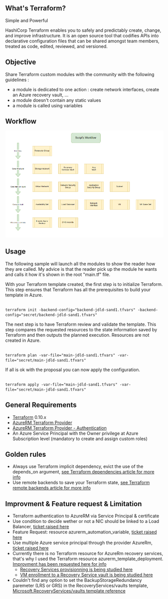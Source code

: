 What's Terraform?
------------
Simple and Powerful

HashiCorp Terraform enables you to safely and predictably create, change, and improve infrastructure. It is an open source tool that codifies APIs into declarative configuration files that can be shared amongst team members, treated as code, edited, reviewed, and versioned.


Objective
------------
Share Terraform custom modules with the community with the following guidelines :
-	a module is dedicated to one action : create network interfaces, create an Azure recovery vault, ...
-	a module doesn't contain any static values
-	a module is called using variables

Workflow
------------
![Workflow](workflow.png)

Usage
-----
The following sample will launch all the modules to show the reader how they are called.
My advice is that the reader pick up the module he wants and calls it how it's shown in the root "main.tf" file.

With your Terraform template created, the first step is to initialize Terraform. 
This step ensures that Terraform has all the prerequisites to build your template in Azure.

```hcl

terraform init -backend-config="backend-jdld-sand1.tfvars" -backend-config="secret/backend-jdld-sand1.tfvars"

```

The next step is to have Terraform review and validate the template. 
This step compares the requested resources to the state information saved by Terraform and then outputs the planned execution. Resources are not created in Azure.
```hcl

terraform plan -var-file="main-jdld-sand1.tfvars" -var-file="secret/main-jdld-sand1.tfvars"

```

If all is ok with the proposal you can now apply the configuration.
```hcl

terraform apply -var-file="main-jdld-sand1.tfvars" -var-file="secret/main-jdld-sand1.tfvars"

```

General Requirements
------------

-	[Terraform](https://www.Terraform.io/downloads.html) 0.10.x
-	[AzureRM Terraform Provider](https://github.com/Terraform-providers/Terraform-provider-azurerm/blob/master/README.md)
-	[AzureRM Terraform Provider - Authentication](https://www.Terraform.io/docs/providers/azurerm/)
-   An Azure Service Principal with the Owner privilege at Azure Subscription level (mandatory to create and assign custom roles)

Golden rules
------------
-	 Always use Terraform implicit dependency, evict the use of the depends_on argument, [see Terraform dependencies article for more info](https://www.terraform.io/intro/getting-started/dependencies.html)
-	 Use remote backends to save your Terraform state, [see Terraform remote backends article for more info](https://www.terraform.io/intro/getting-started/remote.html)

Improvment & Feature request & Limitation
------------
-	Terraform authentication to AzureRM via Service Principal & certificate
-   Use condition to decide wether or not a NIC should be linked to a Load Balancer, [ticket raised here](https://github.com/terraform-providers/terraform-provider-azurerm/issues/1318)
-   Feature Request: resource azurerm_automation_variable, [ticket raised here](https://github.com/terraform-providers/terraform-provider-azurerm/issues/1312)
-   Use multiple Azure service principal through the provider AzureRm, [ticket raised here](https://github.com/terraform-providers/terraform-provider-azurerm/issues/1308)
-	Currently there is no Terraform resource for AzureRm recovery services, that's why I used the Terraform resource azurerm_template_deployment. [Improvment has been requested here for info](https://github.com/Terraform-providers/Terraform-provider-azurerm/issues/1007)
    -	[Recovery Services provisionning is being studied here](https://github.com/terraform-providers/terraform-provider-azurerm/pull/995)
    -	[VM enrollment to a Recovery Service vault is being studied here](https://github.com/terraform-providers/terraform-provider-azurerm/pull/995)
-	Couldn't find any option to set the BackupStorageRedundancy paremeter (LRS or GRS) in the RecoveryServices/vaults template, [Microsoft.RecoveryServices/vaults template reference](https://docs.microsoft.com/en-us/azure/templates/microsoft.recoveryservices/vaults)